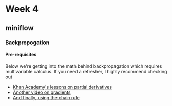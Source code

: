 # Week 4

## miniflow

### Backpropogation

#### Pre-requisites

Below we're getting into the math behind backpropagation which requires multivariable calculus. If you need a refresher, I highly recommend checking out

- [Khan Academy's lessons on partial derivatives](https://www.khanacademy.org/math/multivariable-calculus/multivariable-derivatives/partial-derivatives/v/partial-derivatives-introduction)
- [Another video on gradients](https://www.khanacademy.org/math/multivariable-calculus/multivariable-derivatives/gradient-and-directional-derivatives/v/gradient)
- [And finally, using the chain rule](https://www.khanacademy.org/math/ap-calculus-ab/product-quotient-chain-rules-ab/chain-rule-ab/v/chain-rule-introduction)